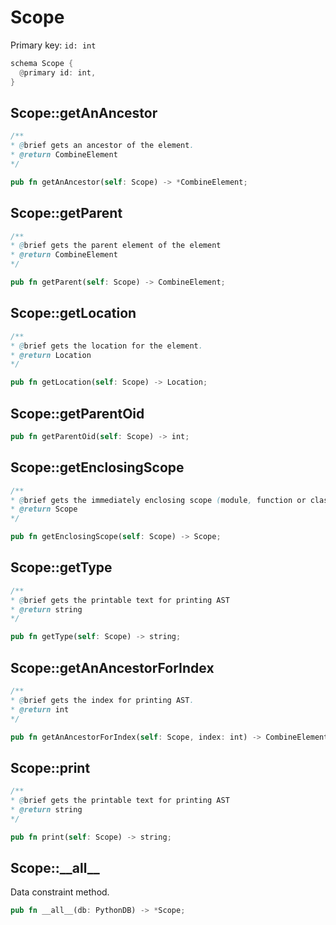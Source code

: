 # Scope

Primary key: `id: int`

```rust
schema Scope {
  @primary id: int,
}
```
## Scope::getAnAncestor

```java
/**
* @brief gets an ancestor of the element.
* @return CombineElement 
*/
```
```rust
pub fn getAnAncestor(self: Scope) -> *CombineElement;
```
## Scope::getParent

```java
/**
* @brief gets the parent element of the element
* @return CombineElement 
*/
```
```rust
pub fn getParent(self: Scope) -> CombineElement;
```
## Scope::getLocation

```java
/**
* @brief gets the location for the element.
* @return Location
*/
```
```rust
pub fn getLocation(self: Scope) -> Location;
```
## Scope::getParentOid

```rust
pub fn getParentOid(self: Scope) -> int;
```
## Scope::getEnclosingScope

```java
/**
* @brief gets the immediately enclosing scope (module, function or class) whose body contains this statement.
* @return Scope 
*/
```
```rust
pub fn getEnclosingScope(self: Scope) -> Scope;
```
## Scope::getType

```java
/**
* @brief gets the printable text for printing AST
* @return string 
*/
```
```rust
pub fn getType(self: Scope) -> string;
```
## Scope::getAnAncestorForIndex

```java
/**
* @brief gets the index for printing AST.
* @return int 
*/
```
```rust
pub fn getAnAncestorForIndex(self: Scope, index: int) -> CombineElement;
```
## Scope::print

```java
/**
* @brief gets the printable text for printing AST
* @return string 
*/
```
```rust
pub fn print(self: Scope) -> string;
```
## Scope::\_\_all\_\_

Data constraint method.

```rust
pub fn __all__(db: PythonDB) -> *Scope;
```
